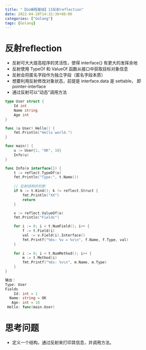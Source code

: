 ```yaml
---
title: "【Go编程基础】13反射reflection"
date: 2022-04-28T14:32:30+08:00
categories: ["Golang"]
tags: [Golang]
---
```

# 反射reflection
- 反射可大大提高程序的灵活性，使得 interface{} 有更大的发挥余地
- 反射使用 TypeOf 和 ValueOf 函数从接口中获取目标对象信息
- 反射会将匿名字段作为独立字段（匿名字段本质）
- 想要利用反射修改对象状态，前提是 interface.data 是 settable，
即 pointer-interface
- 通过反射可以“动态”调用方法

```go
type User struct {
	Id int
	Name string
	Age int
}

func (u User) Hello() {
	fmt.Println("Hello world.")
}

func main() {
	u := User{1, "OK", 18}
	Info(u)
}

func Info(o interface{}) {
	t := reflect.TypeOf(o)
	fmt.Println("Type:", t.Name())
	
	// 反射结构的判断
	if k := t.Kind(); k != reflect.Struct {
		fmt.Println("XX")
		return
	}

	v := reflect.ValueOf(o)
	fmt.Println("Fields")

	for i := 0; i < t.NumField(); i++ {
		f := t.Field(i)
		val := v.Field(i).Interface()
		fmt.Printf("%6s: %v = %v\n", f.Name, f.Type, val)
	}
	
	for i := 0; i < t.NumMethod(); i++ {
		m := t.Method(i)
		fmt.Printf("%6s: %v\n", m.Name, m.Type)
	}
}

输出：
Type: User
Fields
    Id: int = 1
  Name: string = OK
   Age: int = 18
 Hello: func(main.User)
```

# 思考问题
- 定义一个结构，通过反射来打印其信息，并调用方法。
